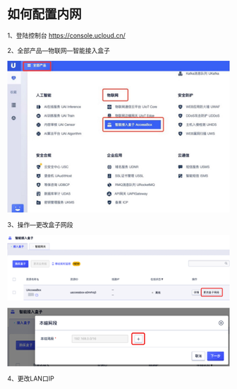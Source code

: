# 如何配置内网

1、登陆控制台 https://console.ucloud.cn/

2、全部产品—物联网—智能接入盒子

![图片4](../images/图片4.jpg)

3、操作—更改盒子网段

![图片8](../images/图片8.png)

![图片9](../images/图片9.png)

4、更改LAN口IP

![]()

